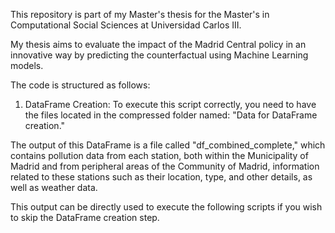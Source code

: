 This repository is part of my Master's thesis for the Master's in Computational Social Sciences at Universidad Carlos III.

My thesis aims to evaluate the impact of the Madrid Central policy in an innovative way by predicting the counterfactual using Machine Learning models.

The code is structured as follows:

1. DataFrame Creation: To execute this script correctly, you need to have the files located in the compressed folder named: "Data for DataFrame creation."

The output of this DataFrame is a file called "df_combined_complete," which contains pollution data from each station, both within the Municipality of Madrid and from peripheral areas of the Community of Madrid, information related to these stations such as their location, type, and other details, as well as weather data.

This output can be directly used to execute the following scripts if you wish to skip the DataFrame creation step.
